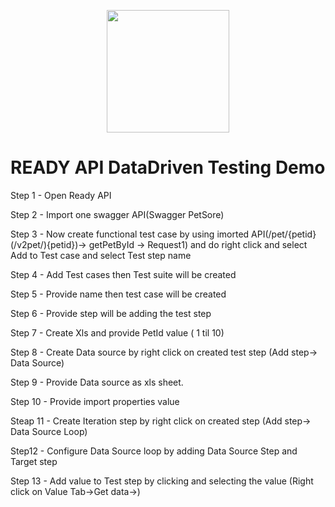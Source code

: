 <p align="center">
<img src="https://drive.google.com/file/d/1QoI906lmjb0JJoIKsmgXD0TB5creo0uX/view" width="196">
<br/>
</p>


# READY API DataDriven Testing Demo


Step 1 - Open Ready API

Step 2 - Import one swagger API(Swagger PetSore)

Step 3 - Now create functional test case by using imorted API(/pet/{petid} (/v2pet/){petid})-> getPetById -> Request1) and do right click and select Add to Test case and select Test step name

Step 4 - Add Test cases then Test suite will be created

Step 5 - Provide name then test case will be created

Step 6 - Provide step will be adding the test step

Step 7 - Create Xls and provide PetId value ( 1 til 10)

Step 8 - Create Data source by right click on created test step (Add step-> Data Source) 

Step 9 - Provide Data source as xls sheet.

Step 10 - Provide import properties value

Steap 11 - Create Iteration step by right click on created step (Add step-> Data Source Loop)

Step12 - Configure Data Source loop by adding Data Source Step and Target step

Step 13 - Add value to Test step by clicking and selecting the value (Right click on Value Tab->Get data->)

